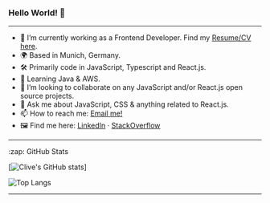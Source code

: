 <!-- ### Hello World 👋

🔭 I’m currently working as a Frontend Developer. <br />
🌍 Based in Munich, Germany. <br />
🛠 Mostly code in JavaScript and React.js. <br />
👯 I’m looking to collaborate on any JavaScript and/or React.js open source projects. <br />
💬 Ask me about JavaScript, CSS & anything related to React.js. <br />
📫 How to reach me: Email me! <br />

[![Clive's GitHub stats](https://github-readme-stats.vercel.app/api?username=clivemchd&count_private=true&theme=radical)] 

<hr />

![Top Langs](https://github-readme-stats.vercel.app/api/top-langs/?username=anuraghazra&layout=compact&theme=radical)

-->

### Hello World! 👋
---
- 🔭 I’m currently working as a Frontend Developer. Find my [Resume/CV here](https://clivemchd.github.io/resume/).
- 🌍 Based in Munich, Germany.
- 🛠 Primarily code in JavaScript, Typescript and React.js.
- 📖 Learning Java & AWS.
- 👯 I’m looking to collaborate on any JavaScript and/or React.js open source projects.
- 💬 Ask me about JavaScript, CSS & anything related to React.js.
- 📫 How to reach me: [Email me!](mailto:clivemchd@gmail.com)
- 🖼️ Find me here: [LinkedIn](https://www.linkedin.com/in/clive-machado/) · [StackOverflow](https://stackoverflow.com/users/7566608/clive-machado)

---
<summary>:zap: GitHub Stats</summary>

  [![Clive's GitHub stats](https://github-readme-stats.vercel.app/api?username=clivemchd&count_private=true&theme=radical)] 

  
  ![Top Langs](https://github-readme-stats.vercel.app/api/top-langs/?username=anuraghazra&layout=compact&theme=radical)

---

